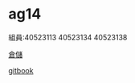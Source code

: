 #  ag14
組員:40523113 40523134 40523138

[倉儲](https://github.com/s40523134/cd2018)

[gitbook](https://2018scd_no-13.gitbooks.io/2018scd-no14/content/)
